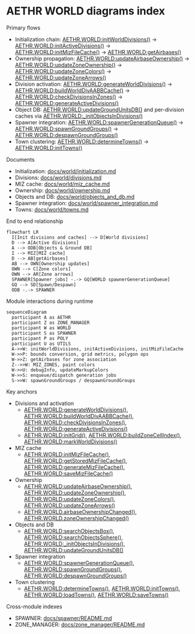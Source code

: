 # AETHR WORLD diagrams index

Primary flows
- Initialization chain: [AETHR.WORLD:initWorldDivisions()](dev/WORLD.lua:1176) -> [AETHR.WORLD:initActiveDivisions()](dev/WORLD.lua:1083) -> [AETHR.WORLD:initMizFileCache()](dev/WORLD.lua:90) -> [AETHR.WORLD:getAirbases()](dev/WORLD.lua:428)
- Ownership propagation: [AETHR.WORLD:updateAirbaseOwnership()](dev/WORLD.lua:501) -> [AETHR.WORLD:updateZoneOwnership()](dev/WORLD.lua:633) -> [AETHR.WORLD:updateZoneColors()](dev/WORLD.lua:683) -> [AETHR.WORLD:updateZoneArrows()](dev/WORLD.lua:730)
- Division activation: [AETHR.WORLD:generateWorldDivisions()](dev/WORLD.lua:1156) -> [AETHR.WORLD:buildWorldDivAABBCache()](dev/WORLD.lua:1206) -> [AETHR.WORLD:checkDivisionsInZones()](dev/WORLD.lua:1328) -> [AETHR.WORLD:generateActiveDivisions()](dev/WORLD.lua:1067)
- Object DB: [AETHR.WORLD:updateGroundUnitsDB()](dev/WORLD.lua:860) and per-division caches via [AETHR.WORLD:_initObjectsInDivisions()](dev/WORLD.lua:1395)
- Spawner integration: [AETHR.WORLD:spawnerGenerationQueue()](dev/WORLD.lua:801) -> [AETHR.WORLD:spawnGroundGroups()](dev/WORLD.lua:538) -> [AETHR.WORLD:despawnGroundGroups()](dev/WORLD.lua:590)
- Town clustering: [AETHR.WORLD:determineTowns()](dev/WORLD.lua:1460) -> [AETHR.WORLD:initTowns()](dev/WORLD.lua:1513)

Documents
- Initialization: [docs/world/initialization.md](docs/world/initialization.md)
- Divisions: [docs/world/divisions.md](docs/world/divisions.md)
- MIZ cache: [docs/world/miz_cache.md](docs/world/miz_cache.md)
- Ownership: [docs/world/ownership.md](docs/world/ownership.md)
- Objects and DB: [docs/world/objects_and_db.md](docs/world/objects_and_db.md)
- Spawner integration: [docs/world/spawner_integration.md](docs/world/spawner_integration.md)
- Towns: [docs/world/towns.md](docs/world/towns.md)

End to end relationship

```mermaid
flowchart LR
  I[Init divisions and caches] --> D[World divisions]
  D --> A[Active divisions]
  A --> ODB[Objects & Ground DB]
  I --> MIZ[MIZ cache]
  D --> AB[getAirbases]
  AB --> OWN[Ownership updates]
  OWN --> C[Zone colors]
  OWN --> AR[Zone arrows]
  SPAWNER[Spawner jobs] -.-> GQ[WORLD spawnerGenerationQueue]
  GQ --> SD[Spawn/Despawn]
  ODB -.-> SPAWNER
```

Module interactions during runtime

```mermaid
sequenceDiagram
  participant A as AETHR
  participant Z as ZONE_MANAGER
  participant W as WORLD
  participant S as SPAWNER
  participant P as POLY
  participant U as UTILS
  A->>W: initWorldDivisions, initActiveDivisions, initMizFileCache
  W->>P: bounds conversion, grid metrics, polygon ops
  W->>Z: getAirbases for zone association
  Z-->>W: MIZ_ZONES, paint colors
  W->>U: debugInfo, updateMarkupColors
  W->>S: enqueue/dispatch generation jobs
  S->>W: spawnGroundGroups / despawnGroundGroups
```

Key anchors
- Divisions and activation
  - [AETHR.WORLD:generateWorldDivisions()](dev/WORLD.lua:1156), [AETHR.WORLD:buildWorldDivAABBCache()](dev/WORLD.lua:1206), [AETHR.WORLD:checkDivisionsInZones()](dev/WORLD.lua:1328), [AETHR.WORLD:generateActiveDivisions()](dev/WORLD.lua:1067)
  - [AETHR.WORLD:initGrid()](dev/WORLD.lua:1236), [AETHR.WORLD:buildZoneCellIndex()](dev/WORLD.lua:1268), [AETHR.WORLD:markWorldDivisions()](dev/WORLD.lua:284)
- MIZ cache
  - [AETHR.WORLD:initMizFileCache()](dev/WORLD.lua:90), [AETHR.WORLD:getStoredMizFileCache()](dev/WORLD.lua:109), [AETHR.WORLD:generateMizFileCache()](dev/WORLD.lua:187), [AETHR.WORLD:saveMizFileCache()](dev/WORLD.lua:145)
- Ownership
  - [AETHR.WORLD:updateAirbaseOwnership()](dev/WORLD.lua:501), [AETHR.WORLD:updateZoneOwnership()](dev/WORLD.lua:633), [AETHR.WORLD:updateZoneColors()](dev/WORLD.lua:683), [AETHR.WORLD:updateZoneArrows()](dev/WORLD.lua:730)
  - [AETHR.WORLD.airbaseOwnershipChanged()](dev/WORLD.lua:970), [AETHR.WORLD.zoneOwnershipChanged()](dev/WORLD.lua:1006)
- Objects and DB
  - [AETHR.WORLD:searchObjectsBox()](dev/WORLD.lua:334), [AETHR.WORLD:searchObjectsSphere()](dev/WORLD.lua:384), [AETHR.WORLD:_initObjectsInDivisions()](dev/WORLD.lua:1395), [AETHR.WORLD:updateGroundUnitsDB()](dev/WORLD.lua:860)
- Spawner integration
  - [AETHR.WORLD:spawnerGenerationQueue()](dev/WORLD.lua:801), [AETHR.WORLD:spawnGroundGroups()](dev/WORLD.lua:538), [AETHR.WORLD:despawnGroundGroups()](dev/WORLD.lua:590)
- Town clustering
  - [AETHR.WORLD:determineTowns()](dev/WORLD.lua:1460), [AETHR.WORLD:initTowns()](dev/WORLD.lua:1513), [AETHR.WORLD:loadTowns()](dev/WORLD.lua:1528), [AETHR.WORLD:saveTowns()](dev/WORLD.lua:1541)

Cross-module indexes
- SPAWNER: [docs/spawner/README.md](docs/spawner/README.md)
- ZONE_MANAGER: [docs/zone_manager/README.md](docs/zone_manager/README.md)